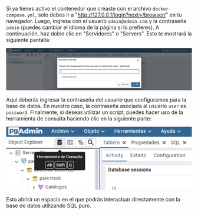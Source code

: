 Si ya tienes activo el contenedor que creaste con el archivo `docker-compose.yml`, solo debes ir
a "http://127.0.0.1/login?next=/browser/" en tu navegador. Luego, ingresa con el usuario `admin@admin.com` y la
contraseña `admin` (puedes cambiar el idioma de la página si lo prefieres). A continuación, haz doble clic en
"Servidores" o "Servers". Esto te mostrará la siguiente pantalla:

![pgadmin-connection-to-db-img.png](pgadmin-connection-to-db-img.png)

Aquí deberás ingresar la contraseña del usuario que configuramos para la base de datos. En nuestro caso, la contraseña
asociada al usuario `user` es `password`. Finalmente, si deseas utilizar un script, puedes hacer uso de la herramienta
de consulta haciendo clic en la siguiente parte:

![pgadmin-consult-tool-img.png](pgadmin-consult-tool-img.png)

Esto abrirá un espacio en el que podrás interactuar directamente con la base de datos utilizando SQL puro.